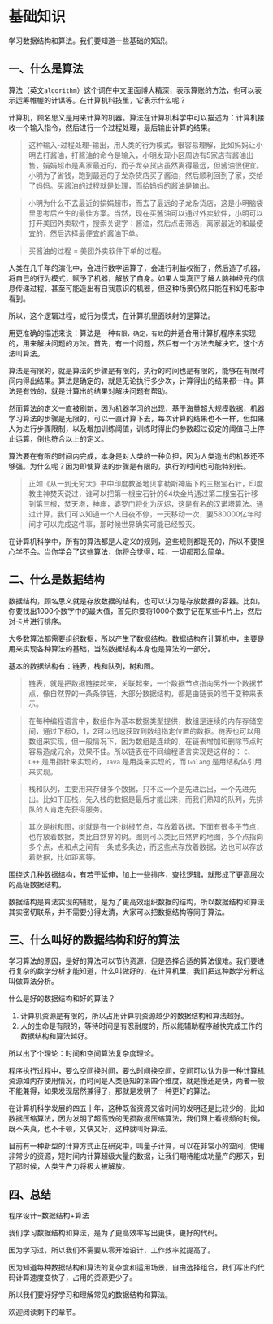 # 基础知识

学习数据结构和算法。我们要知道一些基础的知识。

## 一、什么是算法

算法（英文`algorithm`）这个词在中文里面博大精深，表示算账的方法，也可以表示运筹帷幄的计谋等。在计算机科技里，它表示什么呢？

计算机，顾名思义是用来计算的机器。算法在计算机科学中可以描述为：计算机接收一个输入指令，然后进行一个过程处理，最后输出计算的结果。

>这种输入-过程处理-输出，用人类的行为模式，很容易理解，比如妈妈让小明去打酱油，打酱油的命令是输入，小明发现小区周边有5家店有酱油出售，娟娟超市是离家最近的，而子龙杂货店虽然离得最远，但酱油很便宜。小明为了省钱，跑到最远的子龙杂货店买了酱油，然后顺利回到了家，交给了妈妈。买酱油的过程就是处理，而给妈妈的酱油是输出。

>小明为什么不去最近的娟娟超市，而去了最远的子龙杂货店，这是小明脑袋里思考后产生的最佳方案。当然，现在买酱油可以通过外卖软件，小明可以打开美团外卖软件，搜索关键字：酱油，然后点击筛选，离家最近的和最便宜的，然后选择最便宜的酱油下单。

>买酱油的过程 = 美团外卖软件下单的过程。

人类在几千年的演化中，会进行数字运算了，会进行利益权衡了，然后造了机器，将自己的行为模式，赋予了机器，解放了自身。如果人类真正了解人脑神经元的信息传递过程，甚至可能造出有自我意识的机器，但这种场景仍然只能在科幻电影中看到。

所以，这个逻辑过程，或行为模式，在计算机里面映射的是算法。

用更准确的描述来说：算法是一种`有限，确定，有效`的并适合用计算机程序来实现的，用来解决问题的方法。首先，有一个问题，然后有一个方法去解决它，这个方法叫算法。

算法是有限的，就是算法的步骤是有限的，执行的时间也是有限的，能够在有限时间内得出结果。算法是确定的，就是无论执行多少次，计算得出的结果都一样。算法是有效的，就是计算出的结果对解决问题有帮助。

然而算法的定义一直被刷新，因为机器学习的出现，基于海量超大规模数据，机器学习算法的步骤是无限的，可以一直计算下去，每次计算的结果也不一样，但如果人为进行步骤限制，以及增加训练阈值，训练时得出的参数超过设定的阈值马上停止运算，倒也符合以上的定义。

算法要在有限的时间内完成，本身是对人类的一种负担，因为人类造出的机器还不够强。为什么呢？因为即使算法的步骤是有限的，执行的时间也可能特别长。

>正如《从一到无穷大》书中印度教圣地贝拿勒斯神庙下的三根宝石针，印度教主神焚天说过，谁可以把第一根宝石针的64块金片通过第二根宝石针移到第三根，焚天塔，神庙，婆罗门将化为灰烬，这是有名的汉诺塔算法。通过计算，我们可以知道一个人日夜不停，一天移动一次，要580000亿年时间才可以完成这件事，那时候世界确实可能已经毁灭。

在计算机科学中，所有的算法都是人定义的规则，这些规则都是死的，所以不要担心学不会。当你学会了这些算法，你将会觉得，哇，一切都那么简单。

## 二、什么是数据结构

数据结构，顾名思义就是存放数据的结构，也可以认为是存放数据的容器。比如，你要找出1000个数字中的最大值，首先你要将1000个数字记在某些卡片上，然后对卡片进行排序。

大多数算法都需要组织数据，所以产生了数据结构。数据结构在计算机中，主要是用来实现各种算法的基础，当然数据结构本身也是算法的一部分。

基本的数据结构有：链表，栈和队列，树和图。

>链表，就是把数据链接起来，关联起来，一个数据节点指向另外一个数据节点，像自然界的一条条铁链，大部分数据结构，都是由链表的若干变种来表示。

>在每种编程语言中，数组作为基本数据类型提供，数组是连续的内存存储空间，通过下标0，1，2可以迅速获取到数组指定位置的数据。链表也可以用数组来实现，但一般情况下，因为数组是连续的，在链表增加和删除节点时容易造成冗余，效果不佳。所以链表在不同编程语言实现是这样的： `C、C++` 是用指针来实现的，`Java` 是用类来实现的，而 `Golang` 是用结构体引用来实现。

>栈和队列，主要用来存储多个数据，只不过一个是先进后出，一个先进先出。比如下压栈，先入栈的数据是最后才能出来，而我们熟知的队列，先排队的人肯定先获得服务。

>其次是树和图，树就是有一个树根节点，存放着数据，下面有很多子节点，也存放着数据，类比自然界的树。图则可以类比自然界的地图，多个点指向多个点，点和点之间有一条或多条边，而这些点存放着数据，边也可以存放着数据，比如距离等。

围绕这几种数据结构，有若干延伸，加上一些排序，查找逻辑，就形成了更高层次的高级数据结构。

数据结构是算法实现的辅助，是为了更高效组织数据的结构，所以数据结构和算法其实密切联系，并不需要分得太清，大家可以把数据结构等同于算法。

## 三、什么叫好的数据结构和好的算法

学习算法的原因，是好的算法可以节约资源，但是选择合适的算法很难。我们要进行复杂的数学分析才能知道，什么叫做好的，在计算机里，我们把这种数学分析这叫做算法分析。

什么是好的数据结构和好的算法？

1. 计算机资源是有限的，所以占用计算机资源越少的数据结构和算法越好。
2. 人的生命是有限的，等待时间是有忍耐度的，所以能辅助程序越快完成工作的数据结构和算法越好。

所以出了个理论：时间和空间算法复杂度理论。

程序执行过程中，要么空间换时间，要么时间换空间，空间可以认为是一种计算机资源如内存使用情况，而时间是人类感知的第四个维度，就是慢还是快，两者一般不能兼得，如果发现居然兼得了，那就是发明了一种更好的算法。

在计算机科学发展的四五十年，这种既省资源又省时间的发明还是比较少的，比如数据压缩算法，因为发明了超高效的无损数据压缩算法，我们网上看视频的时候，既不失真，也不卡顿，又快又好，这种就叫好算法。

目前有一种新型的计算方式正在研究中，叫量子计算，可以在非常小的空间，使用非常少的资源，短时间内计算超级大量的数据，让我们期待能成功量产的那天，到了那时候，人类生产力将极大被解放。

## 四、总结

程序设计=数据结构+算法

我们学习数据结构和算法，是为了更高效率写出更快，更好的代码。

因为学习过，所以我们不需要从零开始设计，工作效率就提高了。

因为知道每种数据结构和算法的复杂度和适用场景，自由选择组合，我们写出的代码计算速度变快了，占用的资源更少了。

所以我们要好好学习和理解常见的数据结构和算法。

欢迎阅读剩下的章节。
